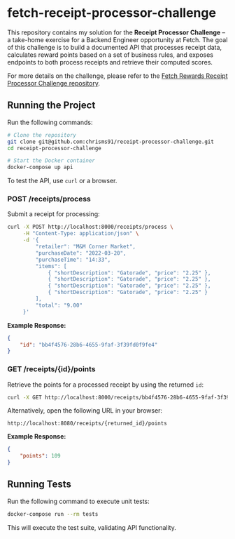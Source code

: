 # fetch-receipt-processor-challenge

This repository contains my solution for the **Receipt Processor Challenge** – a take-home exercise for a Backend Engineer opportunity at Fetch. The goal of this challenge is to build a documented API that processes receipt data, calculates reward points based on a set of business rules, and exposes endpoints to both process receipts and retrieve their computed scores.

For more details on the challenge, please refer to the [Fetch Rewards Receipt Processor Challenge repository](https://github.com/fetch-rewards/receipt-processor-challenge/tree/main).

## Running the Project

Run the following commands:

```bash
# Clone the repository
git clone git@github.com:chrisms91/receipt-processor-challenge.git
cd receipt-processor-challenge

# Start the Docker container
docker-compose up api
```

To test the API, use `curl` or a browser.

### **POST /receipts/process**
Submit a receipt for processing:

```bash
curl -X POST http://localhost:8000/receipts/process \
     -H "Content-Type: application/json" \
     -d '{
         "retailer": "M&M Corner Market",
         "purchaseDate": "2022-03-20",
         "purchaseTime": "14:33",
         "items": [
             { "shortDescription": "Gatorade", "price": "2.25" },
             { "shortDescription": "Gatorade", "price": "2.25" },
             { "shortDescription": "Gatorade", "price": "2.25" },
             { "shortDescription": "Gatorade", "price": "2.25" }
         ],
         "total": "9.00"
     }'
```

**Example Response:**
```json
{
    "id": "bb4f4576-28b6-4655-9faf-3f39fd0f9fe4"
}
```

### **GET /receipts/{id}/points**
Retrieve the points for a processed receipt by using the returned `id`:

```bash
curl -X GET http://localhost:8000/receipts/bb4f4576-28b6-4655-9faf-3f39fd0f9fe4/points
```

Alternatively, open the following URL in your browser:
```
http://localhost:8080/receipts/{returned_id}/points
```

**Example Response:**
```json
{
    "points": 109
}
```

## Running Tests
Run the following command to execute unit tests:

```bash
docker-compose run --rm tests
```

This will execute the test suite, validating API functionality.